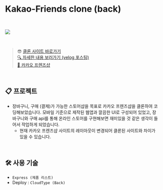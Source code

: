 # Kakao-Friends clone (back)

<br>

![](https://velog.velcdn.com/images/rlawodh123/post/c5c8f447-cdc6-41bc-bd1e-0e0c5ee8bedb/image.png)

<br>

> 😎 [클론 사이트 바로가기](https://kakao-friend-dev.netlify.app/)<br>
> [🔍 자세한 내용 보러가기 (velog 포스팅)](https://velog.io/@rlawodh123/series/%EC%B9%B4%EC%B9%B4%EC%98%A4-%ED%94%84%EB%A0%8C%EC%A6%88%EC%83%B5-%ED%81%B4%EB%A1%A0)<br>
> [📌 카카오 프렌즈샵](https://store.kakaofriends.com/home)

<br>

## 📋 프로젝트

>

- 장바구니, 구매 (결제)가 가능한 스토어샵을 목표로 카카오 프렌즈샵을 클론하여 코딩해보았습니다. 모바일 기준으로 제작된 웹앱과 깔끔한 UI로 구성되어 있었고, 장바구니와 구매 api를 통해 온라인 스토어를 구현해보면 재미있을 것 같은 생각이 들어서 작업하게 되었습니다.
  - 현재 카카오 프렌즈샵 사이트의 레이아웃이 변경되어 클론된 사이트와 차이가 있을 수 있습니다.

<br>

## 🛠️ 사용 기술

- `Express (제품 리스트)`
- Deploy :  `CloudType (Back)`
